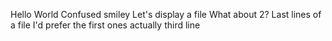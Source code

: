 Hello World
Confused smiley
Let's display a file
 What about 2?
 Last lines of a file
I'd prefer the first ones actually
third line
